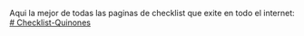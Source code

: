 Aqui la mejor de todas las paginas de checklist que exite en todo el internet: [# Checklist-Quinones](https://br-quinones.github.io/Checklist-Quinones/)
